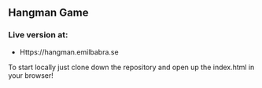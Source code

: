 ## Hangman Game

### Live version at:
- Https://hangman.emilbabra.se

To start locally just clone down the repository and open up the index.html in your browser!
